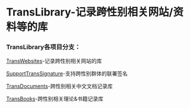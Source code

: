 # TransLibrary-记录跨性别相关网站/资料等的库

### TransLibrary各项目分支：

[TransWebsites](https://github.com/TransDocumentLibrary/TransWebsites)-记录跨性别相关网站的库

[SupportTransSignature](https://github.com/TransDocumentLibrary/SupportTransSignature)-支持跨性别群体的联署签名

[TransDocuments](https://github.com/TransDocumentLibrary/TransDocuments)-跨性别相关中文文档记录库

[TransBooks](https://github.com/TransDocumentLibrary/TransBooks)-跨性别相关理论&书籍记录库

